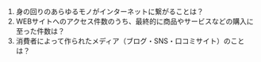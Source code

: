 1. 身の回りのあらゆるモノがインターネットに繋がることは？  
2. WEBサイトへのアクセス件数のうち、最終的に商品やサービスなどの購入に至った件数は？  
3. 消費者によって作られたメディア（ブログ・SNS・口コミサイト）のことは？
